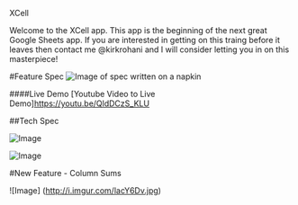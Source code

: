 XCell

Welcome to the XCell app. This app is the beginning of the next great Google Sheets app. If you are interested in getting on this traing before it leaves then contact me @kirkrohani and I will consider letting you in on this masterpiece!

#Feature Spec
![Image of spec written on a napkin](http://i.imgur.com/FK38VUZh.jpg)


####Live Demo
[Youtube Video to Live Demo]https://youtu.be/QldDCzS_KLU


##Tech Spec

![Image](http://i.imgur.com/bOiihOCl.jpg)


![Image](http://i.imgur.com/9DBgLu3l.jpg)


#New Feature - Column Sums

![Image] (http://i.imgur.com/lacY6Dv.jpg)
 